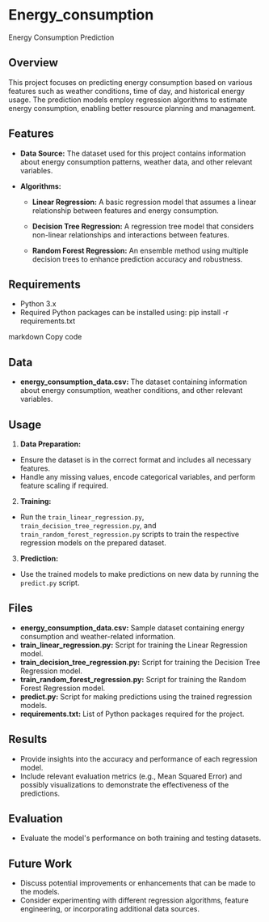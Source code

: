 # Energy_consumption
Energy Consumption Prediction

## Overview
This project focuses on predicting energy consumption based on various features such as weather conditions, time of day, and historical energy usage. The prediction models employ regression algorithms to estimate energy consumption, enabling better resource planning and management.

## Features
- **Data Source:** The dataset used for this project contains information about energy consumption patterns, weather data, and other relevant variables.

- **Algorithms:**
  - **Linear Regression:** A basic regression model that assumes a linear relationship between features and energy consumption.
  
  - **Decision Tree Regression:** A regression tree model that considers non-linear relationships and interactions between features.

  - **Random Forest Regression:** An ensemble method using multiple decision trees to enhance prediction accuracy and robustness.

## Requirements
- Python 3.x
- Required Python packages can be installed using:
pip install -r requirements.txt

markdown
Copy code

## Data
- **energy_consumption_data.csv:** The dataset containing information about energy consumption, weather conditions, and other relevant variables.

## Usage
1. **Data Preparation:**
 - Ensure the dataset is in the correct format and includes all necessary features.
 - Handle any missing values, encode categorical variables, and perform feature scaling if required.

2. **Training:**
 - Run the `train_linear_regression.py`, `train_decision_tree_regression.py`, and `train_random_forest_regression.py` scripts to train the respective regression models on the prepared dataset.

3. **Prediction:**
 - Use the trained models to make predictions on new data by running the `predict.py` script.

## Files
- **energy_consumption_data.csv:** Sample dataset containing energy consumption and weather-related information.
- **train_linear_regression.py:** Script for training the Linear Regression model.
- **train_decision_tree_regression.py:** Script for training the Decision Tree Regression model.
- **train_random_forest_regression.py:** Script for training the Random Forest Regression model.
- **predict.py:** Script for making predictions using the trained regression models.
- **requirements.txt:** List of Python packages required for the project.

## Results
- Provide insights into the accuracy and performance of each regression model.
- Include relevant evaluation metrics (e.g., Mean Squared Error) and possibly visualizations to demonstrate the effectiveness of the predictions.

## Evaluation
- Evaluate the model's performance on both training and testing datasets.

## Future Work
- Discuss potential improvements or enhancements that can be made to the models.
- Consider experimenting with different regression algorithms, feature engineering, or incorporating additional data sources.
